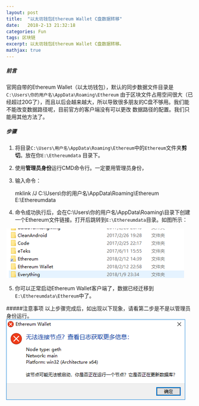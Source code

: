 ```yaml
---
layout: post
title:  "以太坊钱包Ethereum Wallet C盘数据转移"
date:   2018-2-13 21:32:18
categories: Fun
tags: 区块链
excerpt: 以太坊钱包Ethereum Wallet C盘数据转移。
mathjax: true
---
```


##### 前言

官网自带的Ethereum Wallet（以太坊钱包），默认的同步数据文件目录是 `C:\Users\你的用户名\AppData\Roaming\Ethereum`
由于区块文件占用空间很大（已经超过20G了），而且以后会越来越大，所以导致很多朋友的C盘不够用。我们能不能改变数据路径呢，目前官方的客户端没有可以更改
数据路径的配置。我们只能用其他方法了。

##### 步骤 

1. 将目录`C:\Users\用户名\AppData\Roaming\Ethereum`中的`Ethereum`文件夹**剪切**。放在你`E:\Ethereumdata` 目录下。

2. 使用**管理员身份**运行CMD命令行。一定要用管理员身份，

3. 输入命令：

    mklink /J C:\Users\你的用户名\AppData\Roaming\Ethereum  E:\Ethereumdata

4. 命令成功执行后，会在C:\Users\你的用户名\AppData\Roaming\目录下创建一个Ethereum文件链接。打开后跳转到`E:\Ethereumdata`目录。如图所示：

![创建成功](/Images/2018/sucess.png)

5. 你可以正常启动Ethereum Wallet客户端了，数据已经迁移到`E:\Ethereumdata\Ethereum`中了。

#####注意事项
以上步骤完成后，如出现以下现象，请看第二步是不是以管理员身份运行。
![错误](/Images/2018/error.png)